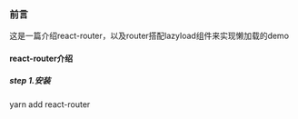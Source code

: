 ### 前言
这是一篇介绍react-router，以及router搭配lazyload组件来实现懒加载的demo

#### react-router介绍

##### step 1.安装
yarn add react-router

##### 